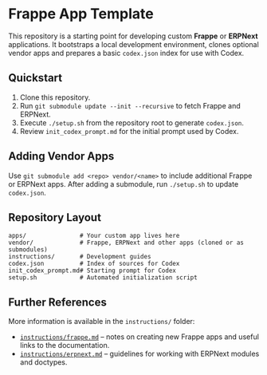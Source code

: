 
# Frappe App Template

This repository is a starting point for developing custom **Frappe** or **ERPNext**
applications. It bootstraps a local development environment, clones optional
vendor apps and prepares a basic `codex.json` index for use with Codex.

## Quickstart

1. Clone this repository.
2. Run `git submodule update --init --recursive` to fetch Frappe and ERPNext.
3. Execute `./setup.sh` from the repository root to generate `codex.json`.
4. Review `init_codex_prompt.md` for the initial prompt used by Codex.

## Adding Vendor Apps

Use `git submodule add <repo> vendor/<name>` to include additional Frappe or
ERPNext apps. After adding a submodule, run `./setup.sh` to update `codex.json`.

## Repository Layout

```
apps/               # Your custom app lives here
vendor/             # Frappe, ERPNext and other apps (cloned or as submodules)
instructions/       # Development guides
codex.json          # Index of sources for Codex
init_codex_prompt.md# Starting prompt for Codex
setup.sh            # Automated initialization script
```

## Further References

More information is available in the `instructions/` folder:

- [`instructions/frappe.md`](instructions/frappe.md) – notes on creating new
  Frappe apps and useful links to the documentation.
- [`instructions/erpnext.md`](instructions/erpnext.md) – guidelines for working
  with ERPNext modules and doctypes.
